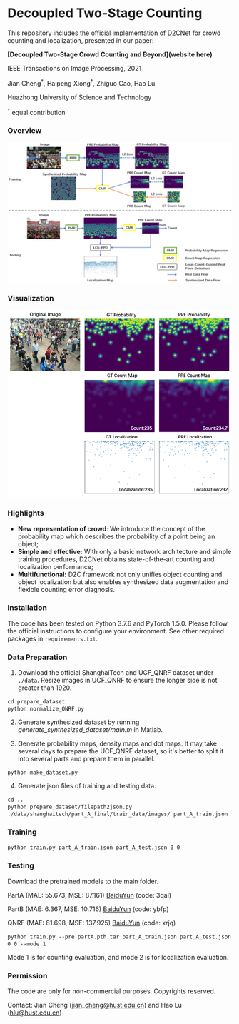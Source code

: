 # Decoupled Two-Stage Counting

This repository includes the official implementation of D2CNet for crowd counting and localization, presented in our paper:

**[Decoupled Two-Stage Crowd Counting and Beyond](website here)**

IEEE Transactions on Image Processing, 2021

Jian Cheng<sup>&dagger;</sup>, Haipeng Xiong<sup>&dagger;</sup>, Zhiguo Cao, Hao Lu

Huazhong University of Science and Technology

<sup>&dagger;</sup> equal contribution

### Overview
<p align="left">
  <img src="pngs/overview.PNG" width="850" title="Overview"/>
</p>

### Visualization
<p align="left">
  <img src="pngs/visualization.PNG" width="650" title="Visualization"/>
</p>

### Highlights
- **New representation of crowd**: We introduce the concept of the probability map which describes the probability of a point being an object;
- **Simple and effective:** With only a basic network architecture and simple training procedures, D2CNet obtains state-of-the-art counting and localization performance;
- **Multifunctional:** D2C framework not only unifies object counting and object localization but also enables synthesized data augmentation and flexible counting error diagnosis.

### Installation
The code has been tested on Python 3.7.6 and PyTorch 1.5.0. Please follow the official instructions to configure your environment. See other required packages in `requirements.txt`.

### Data Preparation
1. Download the official ShanghaiTech and UCF_QNRF dataset under `./data`. Resize images in UCF_QNRF to ensure the longer side is not greater than 1920.
```
cd prepare_dataset
python normalize_QNRF.py
```

2. Generate synthesized dataset by running *generate_synthesized_dataset/main.m* in Matlab.

3. Generate probability maps, density maps and dot maps. It may take several days to prepare the UCF_QNRF dataset, so it's better to split it into several parts and prepare them in parallel.
```
python make_dataset.py
```

4. Generate json files of training and testing data.
```
cd ..
python prepare_dataset/filepath2json.py ./data/shanghaitech/part_A_final/train_data/images/ part_A_train.json
```

### Training
```
python train.py part_A_train.json part_A_test.json 0 0
```

### Testing
Download the pretrained models to the main folder. 

PartA (MAE: 55.673, MSE: 87.161) [BaiduYun](https://pan.baidu.com/s/1x-Mu1bKbcQI48bmszLrFGA) (code: 3qal) 

PartB (MAE: 6.367, MSE: 10.716) [BaiduYun](https://pan.baidu.com/s/10PHLUu_FXWjY1gOT6iCKYw) (code: ybfp) 

QNRF (MAE: 81.698, MSE: 137.925) [BaiduYun](https://pan.baidu.com/s/1nA3EaiVRqKiNjqKL4f04-Q) (code: xrjq) 

```
python train.py --pre partA.pth.tar part_A_train.json part_A_test.json 0 0 --mode 1
```
Mode 1 is for counting evaluation, and mode 2 is for localization evaluation.

### Permission
The code are only for non-commercial purposes. Copyrights reserved.

Contact: 
Jian Cheng (jian_cheng@hust.edu.cn) and Hao Lu (hlu@hust.edu.cn)
